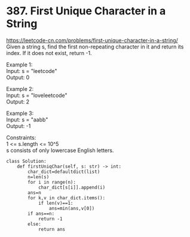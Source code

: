 # 387. First Unique Character in a String
https://leetcode-cn.com/problems/first-unique-character-in-a-string/  
Given a string s, find the first non-repeating character in it and return its index. If it does not exist, return -1.

Example 1:  
Input: s = "leetcode"  
Output: 0   

Example 2:  
Input: s = "loveleetcode"  
Output: 2  

Example 3:  
Input: s = "aabb"   
Output: -1  

Constraints:   
1 <= s.length <= 10^5   
s consists of only lowercase English letters.  

``` python3
class Solution:
    def firstUniqChar(self, s: str) -> int:
        char_dict=defaultdict(list)
        n=len(s)
        for i in range(n):
            char_dict[s[i]].append(i)
        ans=n
        for k,v in char_dict.items():
            if len(v)==1:
                ans=min(ans,v[0])
        if ans==n:
            return -1
        else:
            return ans
```
